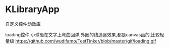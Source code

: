 # KLibraryApp
自定义控件动效库

loading控件,小球砸在文字上弯曲回弹,外圈的线追逐效果,都是canvas画的,比较轻量级
https://github.com/wudifamo/TestTinker/blob/master/gif/loading.gif

